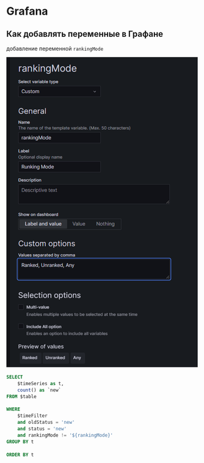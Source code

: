 # Grafana

## Как добавлять переменные в Графане

добавление переменной `rankingMode`

![Untitled](Работа/Backend/Grafana/Untitled.png)

```sql
SELECT
    $timeSeries as t,
    count() as `new`
FROM $table

WHERE
    $timeFilter
    and oldStatus = 'new'
    and status = 'new'
    and rankingMode != '${rankingMode}'
GROUP BY t

ORDER BY t
```